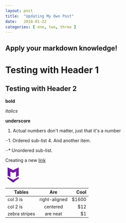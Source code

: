 ```yaml
---
layout: post
title:  "Updating My Own Post"
date:   2018-01-22
categories: [ one, two, three ]
---
```


## Apply your markdown knowledge!

# Testing with Header 1


## Testing with Header 2 

**bold**

*italics*

__underscore__

1. Actual numbers don't matter, just that it's a number

⋅⋅1. Ordered sub-list
4. And another item.

⋅⋅* Unordered sub-list.

Creating a new [link](http://bbc.co.uk)

![Picture 1](https://github.com/adam-p/markdown-here/raw/master/src/common/images/icon48.png "Logo Title Text 1")

| Tables        | Are           | Cool  |
| ------------- |:-------------:| -----:|
| col 3 is      | right-aligned | $1600 |
| col 2 is      | centered      |   $12 |
| zebra stripes | are neat      |    $1 |

